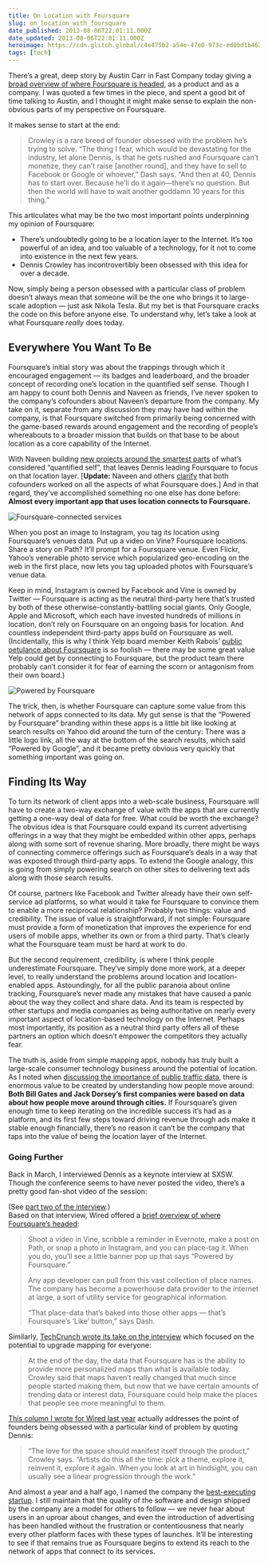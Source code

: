```yaml
---
title: On Location with Foursquare
slug: on_location_with_foursquare
date_published: 2013-08-06T22:01:11.000Z
date_updated: 2013-08-06T22:01:11.000Z
heroimage: https://cdn.glitch.global/c4e475b2-a54e-47e0-973c-ed0bd1b46262/foursquare-ball.png?v=1670307069239
tags: [tech]
---
```


There’s a great, deep story by Austin Carr in Fast Company today giving a [broad overview of where Foursquare is headed](http://www.fastcompany.com/3014821/will-foursquare-ceo-dennis-crowley-finally-get-it-right), as a product and as a company. I was quoted a few times in the piece, and spent a good bit of time talking to Austin, and I thought it might make sense to explain the non-obvious parts of my perspective on Foursquare.

It makes sense to start at the end:

> Crowley is a rare breed of founder obsessed with the problem he’s trying to solve. “The thing I fear, which would be devastating for the industry, let alone Dennis, is that he gets rushed and Foursquare can’t monetize, they can’t raise [another round], and they have to sell to Facebook or Google or whoever,” Dash says. “And then at 40, Dennis has to start over. Because he’ll do it again—there’s no question. But then the world will have to wait another goddamn 10 years for this thing.”

This articulates what may be the two most important points underpinning my opinion of Foursquare:

- There’s undoubtedly going to be a location layer to the Internet. It’s too powerful of an idea, and too valuable of a technology, for it not to come into existence in the next few years.
- Dennis Crowley has incontrovertibly been obsessed with this idea for over a decade.

Now, simply being a person obsessed with a particular class of problem doesn’t always mean that someone will be the one who brings it to large-scale adoption — just ask Nikola Tesla. But my bet is that Foursquare cracks the code on this before anyone else. To understand why, let’s take a look at what Foursquare *really* does today.

## Everywhere You Want To Be

Foursquare’s initial story was about the trappings through which it encouraged engagement — its badges and leaderboard, and the broader concept of recording one’s location in the quantified self sense. Though I am happy to count both Dennis and Naveen as friends, I’ve never spoken to the company’s cofounders about Naveen’s departure from the company. My take on it, separate from any discussion they may have had within the company, is that Foursquare switched from primarily being concerned with the game-based rewards around engagement and the recording of people’s whereabouts to a broader mission that builds on that base to be about location as a core capability of the Internet.

With Naveen building [new projects around the smartest parts](http://x.naveen.com/post/51808692792/a-personal-api) of what’s considered “quantified self”, that leaves Dennis leading Foursquare to focus on that location layer. [**Update:** Naveen and others [clarify](https://twitter.com/naveen/status/364879365428883458) that both cofounders worked on all the aspects of what Foursquare does.] And in that regard, they’ve accomplished something no one else has done before: **Almost every important app that uses location connects to Foursquare.**

![Foursquare-connected services](https://cdn.glitch.global/c4e475b2-a54e-47e0-973c-ed0bd1b46262/4sq-connected-services-crop.png?v=1670306116191 "Foursquare-connected services")

When you post an image to Instagram, you tag its location using Foursquare’s venues data. Put up a video on Vine? Foursquare locations. Share a story on Path? It’ll prompt for a Foursquare venue. Even Flickr, Yahoo’s venerable photo service which popularized geo-encoding on the web in the first place, now lets you tag uploaded photos with Foursquare’s venue data.

Keep in mind, Instagram is owned by Facebook and Vine is owned by Twitter — Foursquare is acting as the neutral third-party here that’s trusted by both of these otherwise-constantly-battling social giants. Only Google, Apple and Microsoft, which each have invested hundreds of millions in location, don’t rely on Foursquare on an ongoing basis for location. And countless independent third-party apps build on Foursquare as well. (Incidentally, this is why I think Yelp board member Keith Rabois’ [public petulance about Foursquare](http://betabeat.com/2013/03/foursquare-dennis-crowley-keith-rabois-anil-dash-square/) is so foolish — there may be some great value Yelp could get by connecting to Foursquare, but the product team there probably can’t consider it for fear of earning the scorn or antagonism from their own board.)

![Powered by Foursquare](https://cdn.glitch.global/c4e475b2-a54e-47e0-973c-ed0bd1b46262/poweredByFoursquare_gray.png?v=1670306221792 "Powered by Foursquare")

The trick, then, is whether Foursquare can capture some value from this network of apps connected to its data. My gut sense is that the “Powered by Foursquare” branding within these apps is a little bit like looking at search results on Yahoo did around the turn of the century: There was a little logo link, all the way at the bottom of the search results, which said “Powered by Google”, and it became pretty obvious very quickly that something important was going on.

## Finding Its Way

To turn its network of client apps into a web-scale business, Foursquare will have to create a two-way exchange of value with the apps that are currently getting a one-way deal of data for free. What could be worth the exchange? The obvious idea is that Foursquare could expand its current advertising offerings in a way that they might be embedded within other apps, perhaps along with some sort of revenue sharing. More broadly, there might be ways of connecting commerce offerings such as Foursquare’s deals in a way that was exposed through third-party apps. To extend the Google analogy, this is going from simply powering search on other sites to delivering text ads along with those search results.

Of course, partners like Facebook and Twitter already have their own self-service ad platforms, so what would it take for Foursquare to convince them to enable a more reciprocal relationship? Probably two things: value and credibility. The issue of value is straightforward, if not simple: Foursquare must provide a form of monetization that improves the experience for end users of mobile apps, whether its own or from a third party. That’s clearly what the Foursquare team must be hard at work to do.
  
But the second requirement, credibility, is where I think people underestimate Foursquare. They’ve simply done more work, at a deeper level, to really understand the problems around location and location-enabled apps. Astoundingly, for all the public paranoia about online tracking, Foursquare’s never made any mistakes that have caused a panic about the way they collect and share data. And its team is respected by other startups and media companies as being authoritative on nearly every important aspect of location-based technology on the Internet. Perhaps most importantly, its position as a neutral third party offers all of these partners an option which doesn’t empower the competitors they actually fear.  

The truth is, aside from simple mapping apps, nobody has truly built a large-scale consumer technology business around the potential of location. As I noted when [discussing the importance of public traffic data](http://dashes.com/anil/2012/06/the-importance-of-public-traffic-data.html), there is enormous value to be created by understanding how people move around: **Both Bill Gates and Jack Dorsey’s first companies were based on data about how people move around through cities.** If Foursquare’s given enough time to keep iterating on the incredible success it’s had as a platform, and its first few steps toward driving revenue through ads make it stable enough financially, there’s no reason it can’t be the company that taps into the value of being the location layer of the Internet.

### Going Further

Back in March, I interviewed Dennis as a keynote interview at SXSW. Though the conference seems to have never posted the video, there’s a pretty good fan-shot video of the session:
  
(See [part two of the interview](http://www.youtube.com/watch?v=Xl7xvtliqiY).)  
 Based on that interview, Wired offered a [brief overview of where Foursquare’s headed](http://www.wired.com/underwire/2013/03/location-apps-social-media/):

> Shoot a video in Vine, scribble a reminder in Evernote, make a post on Path, or snap a photo in Instagram, and you can place-tag it. When you do, you’ll see a little banner pop up that says “Powered by Foursquare.”
> 
> Any app developer can pull from this vast collection of place names. The company has become a powerhouse data provider to the internet at large, a sort of utility service for geographical information.
> 
> “That place-data that’s baked into those other apps — that’s Foursquare’s ‘Like’ button,” says Dash.

Similarly, [TechCrunch wrote its take on the interview](http://techcrunch.com/2013/03/11/dennis-crowley-on-using-foursquare-to-build-the-marauders-map/) which focused on the potential to upgrade mapping for everyone:

> At the end of the day, the data that Foursquare has is the ability to provide more personalized maps than what is available today. Crowley said that maps haven’t really changed that much since people started making them, but now that we have certain amounts of trending data or interest data, Foursquare could help make the places that people see more meaningful to them.

[This column I wrote for Wired last year](http://www.wired.com/business/2012/07/reviews_column_socialapps/) actually addresses the point of founders being obsessed with a particular kind of problem by quoting Dennis:

> “The love for the space should manifest itself through the product,” Crowley says. “Artists do this all the time: pick a theme, explore it, reinvent it, explore it again. When you look at art in hindsight, you can usually see a linear progression through the work.”

And almost a year and a half ago, I named the company the [best-executing startup](/2012/01/foursquare-todays-best-executing-startup.html). I still maintain that the quality of the software and design shipped by the company are a model for others to follow — we never hear about users in an uproar about changes, and even the introduction of advertising has been handled without the frustration or contentiousness that nearly every other platform faces with these types of launches. It’ll be interesting to see if that remains true as Foursquare begins to extend its reach to the network of apps that connect to its services.
